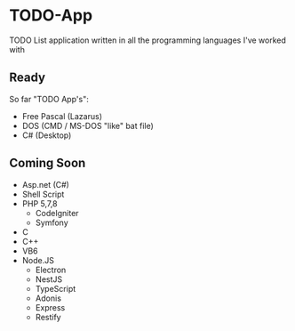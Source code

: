 # TODO-App

TODO List application written in all the programming languages I've worked with


## Ready

So far "TODO App's":

- Free Pascal (Lazarus)<br/>
- DOS (CMD / MS-DOS "like" bat file)<br/>
- C# (Desktop)<br/>

## Coming Soon
- Asp.net (C#)<br/>
- Shell Script<br/>
- PHP 5,7,8<br/>
    - CodeIgniter
    - Symfony
- C<br/>
- C++<br/>    
- VB6<br/>
- Node.JS<br/>
    - Electron<br/>
    - NestJS<br/>
    - TypeScript<br/>
    - Adonis<br/>
    - Express<br/>
    - Restify<br/>